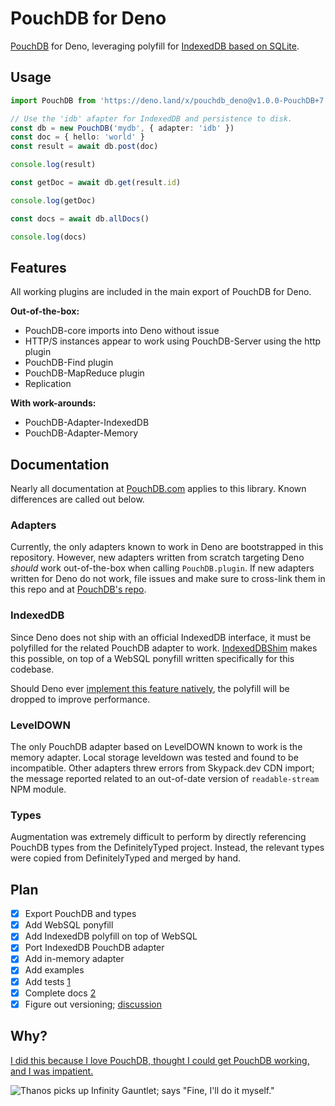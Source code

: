 # PouchDB for Deno

[PouchDB](https://github.com/pouchdb/pouchdb) for Deno, leveraging polyfill for [IndexedDB based on SQLite](https://github.com/aaronhuggins/indexeddb).

## Usage

```typescript
import PouchDB from 'https://deno.land/x/pouchdb_deno@v1.0.0-PouchDB+7.2.2/modules/pouchdb/mod.ts'

// Use the 'idb' afapter for IndexedDB and persistence to disk.
const db = new PouchDB('mydb', { adapter: 'idb' })
const doc = { hello: 'world' }
const result = await db.post(doc)

console.log(result)

const getDoc = await db.get(result.id)

console.log(getDoc)

const docs = await db.allDocs()

console.log(docs)
```

## Features

All working plugins are included in the main export of PouchDB for Deno.

**Out-of-the-box:**

- PouchDB-core imports into Deno without issue
- HTTP/S instances appear to work using PouchDB-Server using the http plugin
- PouchDB-Find plugin
- PouchDB-MapReduce plugin
- Replication

**With work-arounds:**

- PouchDB-Adapter-IndexedDB
- PouchDB-Adapter-Memory

## Documentation

Nearly all documentation at [PouchDB.com](https://pouchdb.com/) applies to this library. Known differences are called out below.

### Adapters

Currently, the only adapters known to work in Deno are bootstrapped in this repository. However, new adapters written from scratch targeting Deno *should* work out-of-the-box when calling `PouchDB.plugin`. If new adapters written for Deno do not work, file issues and make sure to cross-link them in this repo and at [PouchDB's repo](https://github.com/pouchdb/pouchdb/issues).

### IndexedDB

Since Deno does not ship with an official IndexedDB interface, it must be polyfilled for the related PouchDB adapter to work. [IndexedDBShim](https://github.com/indexeddbshim/IndexedDBShim) makes this possible, on top of a WebSQL ponyfill written specifically for this codebase.

Should Deno ever [implement this feature natively](https://github.com/denoland/deno/issues/1699), the polyfill will be dropped to improve performance.

### LevelDOWN

The only PouchDB adapter based on LevelDOWN known to work is the memory adapter. Local storage leveldown was tested and found to be incompatible. Other adapters threw errors from Skypack.dev CDN import; the message reported related to an out-of-date version of `readable-stream` NPM module.

### Types

Augmentation was extremely difficult to perform by directly referencing PouchDB types from the DefinitelyTyped project. Instead, the relevant types were copied from DefinitelyTyped and merged by hand.

## Plan

- [x] Export PouchDB and types
- [x] Add WebSQL ponyfill
- [x] Add IndexedDB polyfill on top of WebSQL
- [x] Port IndexedDB PouchDB adapter
- [x] Add in-memory adapter
- [x] Add examples
- [x] Add tests [1](https://github.com/aaronhuggins/pouchdb_deno/issues/1)
- [x] Complete docs [2](https://github.com/aaronhuggins/pouchdb_deno/issues/2)
- [x] Figure out versioning; [discussion](https://github.com/aaronhuggins/pouchdb_deno/issues/3)

## Why?

[I did this because I love PouchDB, thought I could get PouchDB working, and I was impatient.](https://github.com/pouchdb/pouchdb/issues/8158)

![Thanos picks up Infinity Gauntlet; says "Fine, I'll do it myself."](https://thumbs.gfycat.com/BogusForsakenAsianlion-size_restricted.gif)
